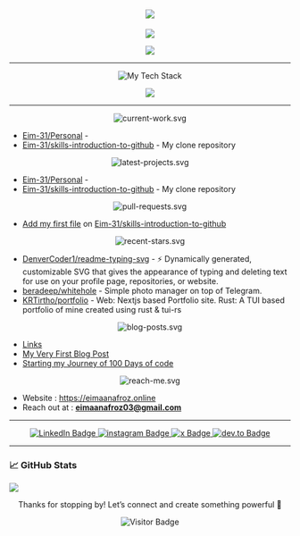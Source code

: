<h1 align="center">
    <img src="https://readme-typing-svg.herokuapp.com/?font=Righteous&size=50&center=true&vCenter=true&width=1500&height=75&duration=5000&pause=500&color=C9B3D1&lines=Welcome+to+my+digital+playground!+👋;I'm+Eimaan+Afroz,+code+enthusiast+and+open-source+advocate!;Let's+dive+into+my+world+of+bits+and+bytes!" />
</h1>

<p align="center">
  <img src="https://img.shields.io/badge/Frontend%20Developer%20%7C%20Full--Stack%20Learner%20%7C%20React%20%26%20React%20Native%20Explorer%20%7C%20Python%20Automation%20%26%20AI%20Integration%20Enthusiast-C9B3D1?style=for-the-badge&labelColor=000000&fontWeight=bold" />
</p>



<p align="center"><img src="https://raw.githubusercontent.com/Eim-31/Eim-31/main/eimaan-github.png" /></p> 

---

<p align="center">
  <img src="https://raw.githubusercontent.com/Eim-31/Eim-31/main/assets/my-tech-stack.svg" alt="My Tech Stack" />
</p>


<p align="center">
  <a href="https://skillicons.dev">
    <img src="https://skillicons.dev/icons?i=html,css,tailwind,js,ts,react,nextjs,nodejs,c,cpp,py,fastapi,firebase,cloudflare,git,github,vscode,arch,bash,obsidian&perline=10" />
  </a>
</p>






---


<p align="center">
  <img src="https://raw.githubusercontent.com/Eim-31/Eim-31/main/assets/current-work.svg" alt="current-work.svg" />
</p>

- [Eim-31/Personal](https://github.com/Eim-31/Personal) - 
- [Eim-31/skills-introduction-to-github](https://github.com/Eim-31/skills-introduction-to-github) - My clone repository

<p align="center">
  <img src="https://raw.githubusercontent.com/Eim-31/Eim-31/main/assets/latest-projects.svg" alt="latest-projects.svg" />
</p>

- [Eim-31/Personal](https://github.com/Eim-31/Personal) - 
- [Eim-31/skills-introduction-to-github](https://github.com/Eim-31/skills-introduction-to-github) - My clone repository

<p align="center">
  <img src="https://raw.githubusercontent.com/Eim-31/Eim-31/main/assets/pull-requests.svg" alt="pull-requests.svg" />
</p>

- [Add my first file](https://github.com/Eim-31/skills-introduction-to-github/pull/2) on [Eim-31/skills-introduction-to-github](https://github.com/Eim-31/skills-introduction-to-github)

<p align="center">
  <img src="https://raw.githubusercontent.com/Eim-31/Eim-31/main/assets/recent-stars.svg" alt="recent-stars.svg" />
</p>

- [DenverCoder1/readme-typing-svg](https://github.com/DenverCoder1/readme-typing-svg) - ⚡ Dynamically generated, customizable SVG that gives the appearance of typing and deleting text for use on your profile page, repositories, or website.
- [beradeep/whitehole](https://github.com/beradeep/whitehole) - Simple photo manager on top of Telegram.
- [KRTirtho/portfolio](https://github.com/KRTirtho/portfolio) - Web: Nextjs based Portfolio site. Rust: A TUI based portfolio of mine created using rust &amp; tui-rs

<p align="center">
  <img src="https://raw.githubusercontent.com/Eim-31/Eim-31/main/assets/blog-posts.svg" alt="blog-posts.svg" />
</p>    

- [Links](https://eimaanafroz.online/links/)
- [My Very First Blog Post](https://eimaanafroz.online/posts/my-very-first-blog-post/)
- [Starting my Journey of 100 Days of code](https://eimaanafroz.online/posts/starting-my-journey-of-100-days-of-code/)

<p align="center">
  <img src="https://raw.githubusercontent.com/Eim-31/Eim-31/main/assets/reach-me.svg" alt="reach-me.svg" />
</p> 

  - Website      : <https://eimaanafroz.online>
  - Reach out at : **eimaanafroz03@gmail.com**

---


<div align="center">

  <a href="https://www.linkedin.com/in/eimaan-afroz/" target="_blank">
    <img src="https://img.shields.io/badge/LinkedIn-0A66C2?style=for-the-badge&logo=linkedin&logoColor=white" alt="LinkedIn Badge"/>
  </a>
  <a href="https://www.instagram.com/emiii.003/" target="_blank">
    <img src="https://img.shields.io/badge/Instagram-FF0069?style=for-the-badge&logo=instagram&logoColor=white" alt="instagram Badge"/>
  </a>
  <a href="https://x.com/Eimaan_afroz" target="_blank">
    <img src="https://img.shields.io/badge/x-000000?style=for-the-badge&logo=x&logoColor=white" alt="x Badge"/>
  </a>
  <a href="https://dev.to/eim31/" target="_blank">
    <img src="https://img.shields.io/badge/dev.to-0A0A0A?style=for-the-badge&logo=devdotto&logoColor=white" alt="dev.to Badge"/>
  </a>
</div>

---
### 📈 GitHub Stats

<p align="left"><img src="https://raw.githubusercontent.com/Eim-31/Eim-31/main/github-metrics.svg" /></p>
<p align="center">Thanks for stopping by! Let’s connect and create something powerful 🚀</p>

<p align="center">
  <img src="https://visitor-badge.laobi.icu/badge?page_id=Eim-31.Eim-31" alt="Visitor Badge"/>
</p>
